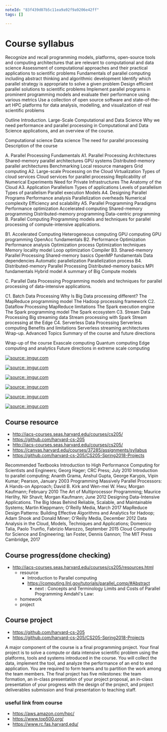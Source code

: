 ```yaml
---
noteId: "83f439d07b5c11ea9a92f9a9206e42ff"
tags: []

---
```


# Course syllabus 
Recognize and recall programming models, platforms, open-source tools and computing architectures that are relevant to computational and data science
Assessment of computational approaches and their practical applications to scientific problems
Fundamentals of parallel computing including abstract thinking and algorithmic development
Identify which parallel strategy is appropriate to solve a given problem
Design efficient parallel solutions to scientific problems
Implement parallel programs in prominent programming models and evaluate their performance using various metrics
Use a collection of open source software and state-of-the-art HPC platforms for data analysis, modelling, and visualization of real scientific problems

Outline
Introduction. Large-Scale Computational and Data Science
Why we need performance and parallel processing in Computational and Data Science applications, and an overview of the course.

Computational science
Data science
The need for parallel processing
Description of the course

A. Parallel Processing Fundamentals
A1. Parallel Processing Architectures
Shared-memory parallel architectures
GPU systems
Distributed-memory parallel architectures
Benchmarking
Local resource managers
Grid computing
A2. Large-scale Processing on the Cloud
Virtualization
Types of cloud services
Cloud services for parallel processing
Replicability of Numerical Experiments
Need for Private Infrastructures
The Anatomy of the Cloud
A3. Application Parallelism
Types of applications
Levels of parallelism
Types of parallelism
Parallel execution Models
A4. Designing Parallel Programs
Performance analysis
Parallelization overheads
Numerical complexity
Efficiency and scalability
A5. Parallel Programming Paradigms
Performance optimization
Accelerated computing
Shared-memory programming
Distributed-memory programming
Data-centric programming
B. Parallel Computing
Programming models and techniques for parallel processing of compute-intensive applications.

B1. Accelerated Computing
Heterogeneous computing
GPU computing
GPU programming
OpenAcc fundamentals
B2. Performance Optimization
Performance analysis
Optimization process
Optimization techniques
Memory locality model
Loop optimization
Compiler
B3. Shared-memory Parallel Processing
Shared-memory basics
OpenMP fundamentals
Data dependencies
Automatic parallelization
Parallelization process
B4. Distributed-memory Parallel Processing
Distributed-memory basics
MPI fundamentals
Hybrid model
A summary of Big Compute models

C. Parallel Data Processing
Programming models and techniques for parallel processing of data-intensive applications.

C1. Batch Data Processing
Why Is Big Data processing different?
The MapReduce programming model
The Hadoop processing framework
C2. Dataflow Processing
MapReduce limitations
The Spark execution engine
The Spark programming model
The Spark ecosystem
C3. Stream Data Processing
Big streaming data
Stream processing with Spark
Stream processing at the Edge
C4. Serverless Data Processing
Serverless computing
Benefits and limitations
Serverless streaming architectures
Wrap-up. Advanced Topics
Summary of the course and future directions

Wrap-up of the course
Exascale computing
Quantum computing
Edge computing and analytics
Future directions in extreme scale computing

<a href="https://imgur.com/dzvR4ry"><img src="https://i.imgur.com/dzvR4ry.png" title="source: imgur.com" /></a>

<a href="https://imgur.com/xi8cJct"><img src="https://i.imgur.com/xi8cJct.png" title="source: imgur.com" /></a>

<a href="https://imgur.com/rImgqVe"><img src="https://i.imgur.com/rImgqVe.png" title="source: imgur.com" /></a>

<a href="https://imgur.com/3k5BKVG"><img src="https://i.imgur.com/3k5BKVG.png" title="source: imgur.com" /></a>

<a href="https://imgur.com/S3zryAP"><img src="https://i.imgur.com/S3zryAP.png" title="source: imgur.com" /></a>

<a href="https://imgur.com/rMiKHAU"><img src="https://i.imgur.com/rMiKHAU.png" title="source: imgur.com" /></a>





## Course resource 
- http://iacs-courses.seas.harvard.edu/courses/cs205/ 
- https://github.com/harvard-cs-205 
- http://iacs-courses.seas.harvard.edu/courses/cs205/
- https://canvas.harvard.edu/courses/37285/assignments/syllabus 
- https://github.com/harvard-cs-205/CS205-Spring2018-Projects 

Recommended Textbooks
Introduction to High Performance Computing for Scientists and Engineers; Georg Hager; CRC Press; July 2010
Introduction to parallel computing; Ananth Grama, Anshul Gupta, George Karypis, Vipin Kumar; Pearson, January 2003
Programming Massively Parallel Processors: A Hands-on Approach; David B. Kirk and Wen-mei W. Hwu; Morgan Kaufmann; February 2010
The Art of Multiprocessor Programming; Maurice Herlihy, Nir Shavit; Morgan Kaufmann; June 2012
Designing Data-Intensive Applications. The Big Ideas Behind Reliable, Scalable, and Maintainable Systems; Martin Kleppmann; O'Reilly Media, March 2017
MapReduce Design Patterns: Building Effective Algorithms and Analytics for Hadoop; Adam Shook and Donald Miner; O'Reilly Media, December 2012
Data Analysis in the Cloud, Models, Techniques and Applications; Domenico Talia, Paolo Trunfio, Fabrizio Marozzo, September 2015
Cloud Computing for Science and Engineering; Ian Foster, Dennis Gannon; The MIT Press Cambridge, 2017




## Course progress(done checking)
- http://iacs-courses.seas.harvard.edu/courses/cs205/resources.html
    - resource 
        - Introduction to Parallel computing 
        - https://computing.llnl.gov/tutorials/parallel_comp/#Abstract
            - next : Concepts and Terminology
                Limits and Costs of Parallel Programming
                Amdahl's Law:
    - homework 
    - project 




## Course project 
- https://github.com/harvard-cs-205
- https://github.com/harvard-cs-205/CS205-Spring2018-Projects 

A major component of the course is a final programming project. Your final project is to solve a compute or data intensive scientific problem using the platforms, tools and systems introduced in the course. You will collect the data, implement the tool, and analyze the performance of an end to end application. You are required to form teams and to partition the work among the team members. The final project has five milestones: the team formation, an in-class presentation of your project proposal, an in-class presentation of your progress with the design of the project, and project deliverables submission and final presentation to teaching staff.



### useful link from course 
- https://aws.amazon.com/hpc/ 
- https://www.top500.org/ 
- https://www.rc.fas.harvard.edu/ 
